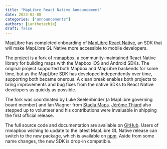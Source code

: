 ```yaml
---
title: "MapLibre React Native Announcement"
date: 2023-02-08
categories: ["announcements"]
authors: [ianthetechie]
draft: false
---
```


MapLibre has completed onboarding of [MapLibre React Native](https://github.com/maplibre/maplibre-react-native), an SDK
that will make MapLibre GL Native more accessible to mobile developers.

The project is a fork of [rnmapbox](https://github.com/rnmapbox/maps), a community-maintained React Native library
for building maps with the Mapbox iOS and Android SDKs. The original project supported both Mapbox and MapLibre
backends for some time, but as the MapLibre SDK has developed independently over time, supporting both became onerous.
A clean break enables both projects to bring improvements and bug fixes from the native SDKs to
React Native developers as quickly as possible.

The fork was coordinated by Luke Seelenbinder (a MapLibre governing board member) and Ian Wagner from [Stadia Maps](https://stadiamaps.com/).
[Jérôme Thiard](https://github.com/jthiard) also stepped up to volunteer and his contributions were invaluable in
shipping the first official release.

The full source code and documentation are available on [GitHub](https://github.com/maplibre/maplibre-react-native).
Users of rnmapbox wishing to update to the latest MapLibre GL Native release can switch to the new package,
which is available on [npm](https://www.npmjs.com/package/@maplibre/maplibre-react-native). Aside from some
name changes, the new SDK is drop-in compatible.
